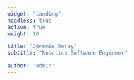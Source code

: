 ```yaml
---
widget: "landing"
headless: true
active: true
weight: 10

title: "Jérémie Deray"
subtitle: "Robotics Software Engineer"

author: 'admin'
---
```

